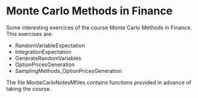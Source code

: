 # Monte Carlo Methods in Finance
Some interesting exercices of the course Monte Carlo Methods in Finance.
This exercises are:
- RandomVariableExpectation
- IntegrationExpectation
- GenerateRandomVariables
- OptionPricesGeneration
- SamplingMethods_OptionPricesGeneration

The file MonteCarloNotesMfiles contains functions provided in advance of taking the course.
